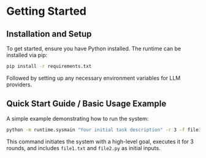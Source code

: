# Getting Started

## Installation and Setup

To get started, ensure you have Python installed. The runtime can be installed via pip:

```bash
pip install -r requirements.txt
```

Followed by setting up any necessary environment variables for LLM providers.

## Quick Start Guide / Basic Usage Example

A simple example demonstrating how to run the system:

```bash
python -m runtime.sysmain "Your initial task description" -r 3 -f file1.txt file2.py
```

This command initiates the system with a high-level goal, executes it for 3 rounds, and includes `file1.txt` and `file2.py` as initial inputs.
